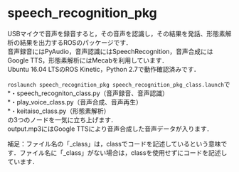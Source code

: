 # speech_recognition_pkg
USBマイクで音声を録音すると，その音声を認識し，その結果を発話、形態素解析の結果を出力するROSのパッケージです．<br>
音声録音にはPyAudio，音声認識にはSpeechRecognition，音声合成にはGoogle TTS，形態素解析にはMecabを利用しています．<br>
Ubuntu 16.04 LTSのROS Kinetic，Python 2.7で動作確認済みです．

`roslaunch speech_recognition_pkg speech_recognition_pkg_class.launch`で<br>
*・speech_recogniton_class.py（音声録音、音声認識）<br>
*・play_voice_class.py（音声合成、音声再生）<br>
*・keitaiso_class.py（形態素解析）<br>
の3つのノードを一気に立ち上げます．<br>
output.mp3にはGoogle TTSにより音声合成した音声データが入ります．

補足：ファイル名の「_class」は，classでコードを記述しているという意味です．ファイル名に「_class」がない場合は，classを使用せずにコードを記述しています．

